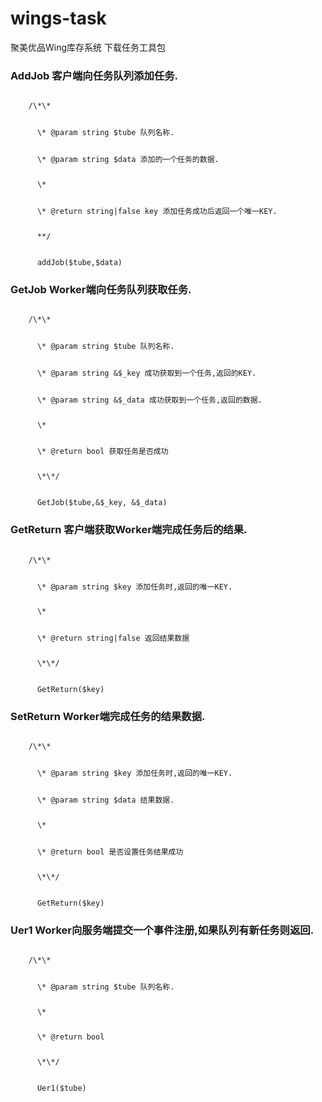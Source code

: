 # wings-task
聚美优品Wing库存系统 下载任务工具包

<h3>AddJob 客户端向任务队列添加任务.</h3>

<code>
    /\*\*<p>
    &nbsp;&nbsp;\* @param string $tube 队列名称.<p>
    &nbsp;&nbsp;\* @param string $data 添加的一个任务的数据.<p>
    &nbsp;&nbsp;\*<p>
    &nbsp;&nbsp;\* @return string|false key 添加任务成功后返回一个唯一KEY.<p>
    &nbsp;&nbsp;**/<p>
    &nbsp;&nbsp;addJob($tube,$data)
</code>

<h3>GetJob Worker端向任务队列获取任务.</h3>

<code>
    /\*\*<p>
    &nbsp;&nbsp;\* @param string $tube 队列名称.<p>
    &nbsp;&nbsp;\* @param string &$_key 成功获取到一个任务,返回的KEY.<p>
    &nbsp;&nbsp;\* @param string &$_data 成功获取到一个任务,返回的数据.<p>
    &nbsp;&nbsp;\*<p>
    &nbsp;&nbsp;\* @return bool 获取任务是否成功<p>
    &nbsp;&nbsp;\*\*/<p>
    &nbsp;&nbsp;GetJob($tube,&$_key, &$_data)
</code>

<h3>GetReturn 客户端获取Worker端完成任务后的结果.</h3>

<code>
    /\*\*<p>
    &nbsp;&nbsp;\* @param string $key 添加任务时,返回的唯一KEY.<p>
    &nbsp;&nbsp;\*<p>
    &nbsp;&nbsp;\* @return string|false 返回结果数据<p>
    &nbsp;&nbsp;\*\*/<p>
    &nbsp;&nbsp;GetReturn($key)
</code>


<h3>SetReturn Worker端完成任务的结果数据.</h3>

<code>
    /\*\*<p>
    &nbsp;&nbsp;\* @param string $key 添加任务时,返回的唯一KEY.<p>
    &nbsp;&nbsp;\* @param string $data 结果数据.<p>
    &nbsp;&nbsp;\*<p>
    &nbsp;&nbsp;\* @return bool 是否设置任务结果成功<p>
    &nbsp;&nbsp;\*\*/<p>
    &nbsp;&nbsp;GetReturn($key)
</code>

<h3>Uer1 Worker向服务端提交一个事件注册,如果队列有新任务则返回.</h3>

<code>
    /\*\*<p>
    &nbsp;&nbsp;\* @param string $tube 队列名称.<p>
    &nbsp;&nbsp;\*<p>
    &nbsp;&nbsp;\* @return bool<p>
    &nbsp;&nbsp;\*\*/<p>
    &nbsp;&nbsp;Uer1($tube)
</code>



